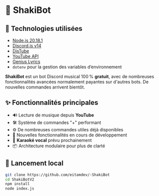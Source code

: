 # 🎵 ShakiBot

## 🧰 Technologies utilisées

- [Node.js 20.18.1](https://nodejs.org/)
- [Discord.js v14](https://discord.js.org/)
- [DisTube](https://distube.js.org/)
- [YouTube API](https://console.cloud.google.com/apis/library/youtube.googleapis.com)
- [Genius Lyrics](https://www.npmjs.com/package/genius-lyrics)
- `dotenv` pour la gestion des variables d’environnement

**ShakiBot** est un bot Discord musical 100 % **gratuit**, avec de nombreuses fonctionnalités avancées normalement payantes sur d'autres bots. De nouvelles commandes arrivent bientôt.

## ✨ Fonctionnalités principales

- 🔊 Lecture de musique depuis **YouTube**
- 🛠️ Système de commandes "+" performant
- ⚙️ De nombreuses commandes utiles déjà disponibles
- 🚧 Nouvelles fonctionnalités en cours de développement
- 🎤 **Karaoké vocal** prévu prochainement
- 📦 Architecture modulaire pour plus de clarté

## 🔧 Lancement local

```bash
git clone https://github.com/eitamdev/-ShakiBot
cd ShakiBotV2
npm install
node index.js
